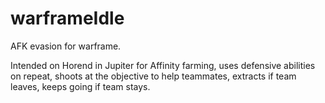 # warframeIdle
AFK evasion for warframe.

Intended on Horend in Jupiter for Affinity farming, uses defensive abilities on repeat, shoots at the objective to help teammates, extracts if team leaves, keeps going if team stays.
